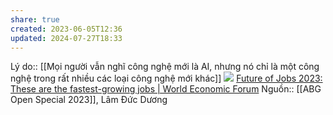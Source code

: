 ```yaml
---
share: true
created: 2023-06-05T12:36
updated: 2024-07-27T18:33
---
```

Lý do:: [[Mọi người vẫn nghĩ công nghệ mới là AI, nhưng nó chỉ là một công nghệ trong rất nhiều các loại công nghệ mới khác]]
![](https://assets.weforum.org/editor/JMZBTAyyEYx_CPchtv-C7VGUIvKjCuxfqL4NpWvucxg.jpg)
[Future of Jobs 2023: These are the fastest-growing jobs | World Economic Forum](https://www.weforum.org/agenda/2023/04/future-jobs-2023-fastest-growing-decline/)
Nguồn:: [[ABG Open Special 2023]], Lâm Đức Dương
